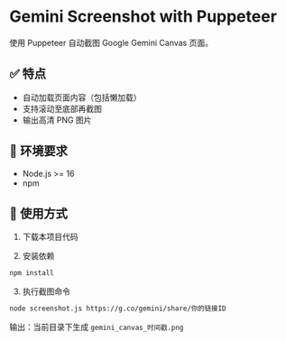 
# Gemini Screenshot with Puppeteer

使用 Puppeteer 自动截图 Google Gemini Canvas 页面。

## ✅ 特点

- 自动加载页面内容（包括懒加载）
- 支持滚动至底部再截图
- 输出高清 PNG 图片

## 🧰 环境要求

- Node.js >= 16
- npm

## 🚀 使用方式

1. 下载本项目代码

2. 安装依赖

```bash
npm install
```

3. 执行截图命令

```bash
node screenshot.js https://g.co/gemini/share/你的链接ID
```

输出：当前目录下生成 `gemini_canvas_时间戳.png`
